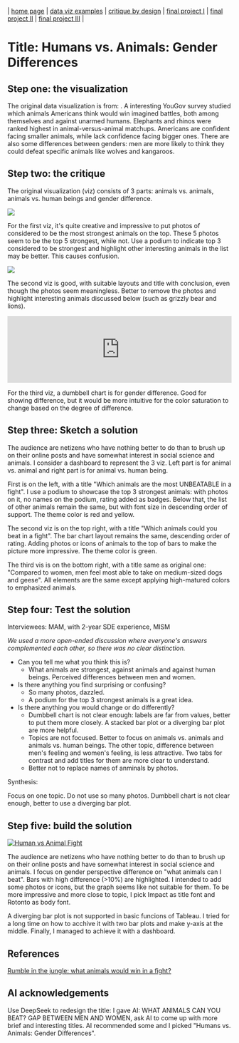 | [home page](https://serena-xue.github.io/2025Spring-Telling-Stories-with-Data/) | [data viz examples](dataviz-examples) | [critique by design](critique-by-design) | [final project I](final-project-part-one) | [final project II](final-project-part-two) | [final project III](final-project-part-three) |

# Title: Humans vs. Animals: Gender Differences

## Step one: the visualization

The original data visualization is from: [](https://today.yougov.com/society/articles/35852-lions-and-tigers-and-bears-what-animal-would-win-f).
A interesting YouGov survey studied which animals Americans think would win imagined battles, both among themselves and against unarmed humans. Elephants and rhinos were ranked highest in animal-versus-animal matchups. Americans are confident facing smaller animals, while lack confidence facing bigger ones. There are also some differences between genders: men are more likely to think they could defeat specific animals like wolves and kangaroos.

## Step two: the critique
The original visualization (viz) consists of 3 parts: animals vs. animals, animals vs. human beings and gender difference. 

![](https://ygo-assets-websites-editorial-emea.yougov.net/images/Animal20fights20chart20120v2.format-webp.webp)

For the first viz, it's quite creative and impressive to put photos of considered to be the most strongest animals on the top. These 5 photos seem to be the top 5 strongest, while not. Use a podium to indicate top 3 considered to be strongest and highlight other interesting animals in the list may be better. This causes confusion. 

![](https://ygo-assets-websites-editorial-emea.yougov.net/images/Animal20fights202-01.format-webp.webp)

The second viz is good, with suitable layouts and title with conclusion, even though the photos seem meaningless. Better to remove the photos and highlight interesting animals discussed below (such as grizzly bear and lions).

<div data-immersive-translate-walked="cc97b7c2-6dbf-4018-b143-f106b5f85045">
    <iframe title="What animal could you beat in a fight? Compared to women, men feel most able to take on medium-sized dogs and geese" aria-label="Range Plot" id="datawrapper-chart-wadD1" src="https://datawrapper.dwcdn.net/wadD1/3/" scrolling="no" frameborder="0" style="border: none; width: 100%; display: block;"></iframe>
</div>
<script>
    !function(){"use strict";window.addEventListener("message",(function(a){if(void 0!==a.data["datawrapper-height"]){var e=document.querySelectorAll("iframe");for(var t in a.data["datawrapper-height"])for(var r=0;r<e.length;r++)if(e[r].contentWindow===a.source){var i=a.data["datawrapper-height"][t]+"px";e[r].style.height=i}}}))}();
</script>


For the third viz, a dumbbell chart is for gender difference. Good for showing difference, but it would be more intuitive for the color saturation to change based on the degree of difference.

## Step three: Sketch a solution

The audience are netizens who have nothing better to do than to brush up on their online posts and have somewhat interest in social science and animals. I consider a dashboard to represent the 3 viz. Left part is for animal vs. animal and right part is for animal vs. human being.

First is on the left, with a title "Which animals are the most UNBEATABLE in a fight". I use a podium to showcase the top 3 strongest animals: with photos on it, no names on the podium, rating added as badges. Below that, the list of other animals remain the same, but with font size in descending order of support. The theme color is red and yellow.

The second viz is on the top right, with a title "Which animals could you beat in a fight". The bar chart layout remains the same, descending order of rating. Adding photos or icons of animals to the top of bars to make the picture more impressive. The theme color is green.

The third vis is on the bottom right, with a title same as original one: "Compared to women, men feel most able to take on medium-sized dogs and geese". All elements are the same except applying high-matured colors to emphasized animals.

## Step four: Test the solution

Interviewees: MAM, with 2-year SDE experience, MISM

*We used a more open-ended discussion where everyone's answers complemented each other, so there was no clear distinction.*

- Can you tell me what you think this is?
  - What animals are strongest, against animals and against human beings. Perceived differences between men and women.
- Is there anything you find surprising or confusing?
  - So many photos, dazzled.
  - A podium for the top 3 strongest animals is a great idea.
- Is there anything you would change or do differently?
  - Dumbbell chart is not clear enough: labels are far from values, better to put them more closely. A stacked bar plot or a diverging bar plot are more helpful.
  - Topics are not focused. Better to focus on animals vs. animals and animals vs. human beings. The other topic, difference between men's feeling and women's feeling, is less attractive. Two tabs for contrast and add titles for them are more clear to understand.
  - Better not to replace names of anminals by photos.

Synthesis: 

Focus on one topic. Do not use so many photos. Dumbbell chart is not clear enough, better to use a diverging bar plot.

## Step five: build the solution

<div class="tableauPlaceholder" id="viz1739415984441" style="position: relative;">
    <noscript>
        <a href="#"><img alt="Human vs Animal Fight " src="https:&#47;&#47;public.tableau.com&#47;static&#47;images&#47;Hu&#47;HumanvsAnimalFight_17394051436560&#47;HumanvsAnimalFight&#47;1_rss.png" style="border: none;" /></a>
    </noscript>
    <object class="tableauViz" style="display: none;">
        <param name="host_url" value="https%3A%2F%2Fpublic.tableau.com%2F" /> <param name="embed_code_version" value="3" /> <param name="site_root" value="" />
        <param name="name" value="HumanvsAnimalFight_17394051436560&#47;HumanvsAnimalFight" /><param name="tabs" value="no" /><param name="toolbar" value="yes" />
        <param name="static_image" value="https:&#47;&#47;public.tableau.com&#47;static&#47;images&#47;Hu&#47;HumanvsAnimalFight_17394051436560&#47;HumanvsAnimalFight&#47;1.png" /> <param name="animate_transition" value="yes" />
        <param name="display_static_image" value="yes" /><param name="display_spinner" value="yes" /><param name="display_overlay" value="yes" /><param name="display_count" value="yes" /><param name="language" value="zh-CN" />
        <param name="filter" value="publish=yes" />
    </object>
</div>
<script type="text/javascript">
    var divElement = document.getElementById("viz1739415984441");
    var vizElement = divElement.getElementsByTagName("object")[0];
    if (divElement.offsetWidth > 800) {
        vizElement.style.width = "800px";
        vizElement.style.height = "627px";
    } else if (divElement.offsetWidth > 500) {
        vizElement.style.width = "800px";
        vizElement.style.height = "627px";
    } else {
        vizElement.style.width = "100%";
        vizElement.style.height = "1027px";
    }
    var scriptElement = document.createElement("script");
    scriptElement.src = "https://public.tableau.com/javascripts/api/viz_v1.js";
    vizElement.parentNode.insertBefore(scriptElement, vizElement);
</script>



The audience are netizens who have nothing better to do than to brush up on their online posts and have somewhat interest in social science and animals. I focus on gender perspective difference on "what animals can I beat". Bars with high difference (>10%) are highlighted. I intended to add some photos or icons, but the graph seems like not suitable for them. To be more impressive and more close to topic, I pick Impact as title font and Rotonto as body font.

A diverging bar plot is not supported in basic funcions of Tableau. I tried for a long time on how to acchive it with two bar plots and make y-axis at the middle. Finally, I managed to achieve it with a dashboard.

## References
[Rumble in the jungle: what animals would win in a fight?](https://today.yougov.com/society/articles/35852-lions-and-tigers-and-bears-what-animal-would-win-f)

## AI acknowledgements
Use DeepSeek to redesign the title: I gave AI: WHAT ANIMALS CAN YOU BEAT? GAP BETWEEN MEN AND WOMEN, ask AI to come up with more brief and interesting titles. AI recommended some and I picked "Humans vs. Animals: Gender Differences".
